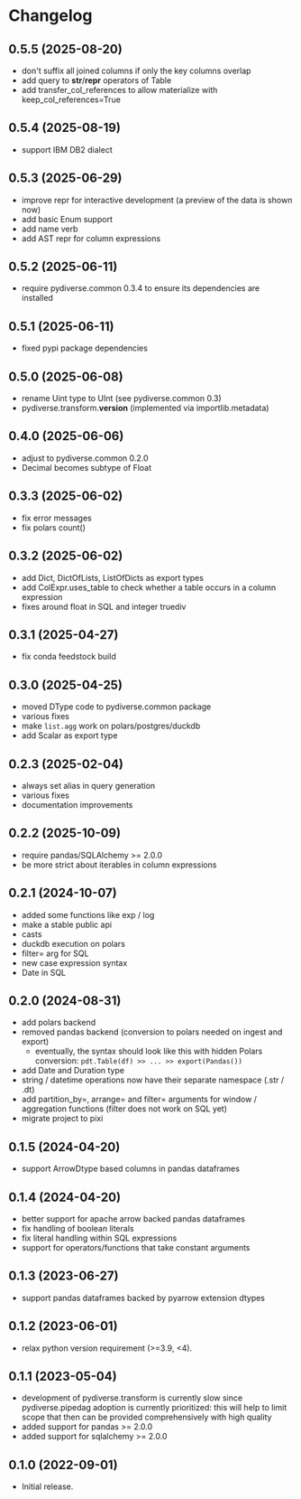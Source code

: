 # Changelog

## 0.5.5 (2025-08-20)
- don't suffix all joined columns if only the key columns overlap
- add query to __str__/__repr__ operators of Table
- add transfer_col_references to allow materialize with keep_col_references=True

## 0.5.4 (2025-08-19)
- support IBM DB2 dialect

## 0.5.3 (2025-06-29)

- improve repr for interactive development (a preview of the data is shown now)
- add basic Enum support
- add name verb
- add AST repr for column expressions

## 0.5.2 (2025-06-11)
- require pydiverse.common 0.3.4 to ensure its dependencies are installed

## 0.5.1 (2025-06-11)
- fixed pypi package dependencies

## 0.5.0 (2025-06-08)
- rename Uint type to UInt (see pydiverse.common 0.3)
- pydiverse.transform.__version__ (implemented via importlib.metadata)

## 0.4.0 (2025-06-06)
- adjust to pydiverse.common 0.2.0
- Decimal becomes subtype of Float

## 0.3.3 (2025-06-02)
- fix error messages
- fix polars count()

## 0.3.2 (2025-06-02)
- add Dict, DictOfLists, ListOfDicts as export types
- add ColExpr.uses_table to check whether a table occurs in a column expression
- fixes around float in SQL and integer truediv

## 0.3.1 (2025-04-27)
- fix conda feedstock build

## 0.3.0 (2025-04-25)
- moved DType code to pydiverse.common package
- various fixes
- make `list.agg` work on polars/postgres/duckdb
- add Scalar as export type

## 0.2.3 (2025-02-04)
- always set alias in query generation
- various fixes
- documentation improvements

## 0.2.2 (2025-10-09)
- require pandas/SQLAlchemy >= 2.0.0
- be more strict about iterables in column expressions

## 0.2.1 (2024-10-07)

- added some functions like exp / log
- make a stable public api
- casts
- duckdb execution on polars
- filter= arg for SQL
- new case expression syntax
- Date in SQL

## 0.2.0 (2024-08-31)

- add polars backend
- removed pandas backend (conversion to polars needed on ingest and export)
  * eventually, the syntax should look like this with hidden Polars conversion: `pdt.Table(df) >> ... >> export(Pandas())`
- add Date and Duration type
- string / datetime operations now have their separate namespace (.str / .dt)
- add partition_by=, arrange= and filter= arguments for window / aggregation functions (filter does not work on SQL yet)
- migrate project to pixi

## 0.1.5 (2024-04-20)
- support ArrowDtype based columns in pandas dataframes

## 0.1.4 (2024-04-20)
- better support for apache arrow backed pandas dataframes
- fix handling of boolean literals
- fix literal handling within SQL expressions
- support for operators/functions that take constant arguments

## 0.1.3 (2023-06-27)
- support pandas dataframes backed by pyarrow extension dtypes

## 0.1.2 (2023-06-01)
- relax python version requirement (>=3.9, <4).

## 0.1.1 (2023-05-04)
- development of pydiverse.transform is currently slow since pydiverse.pipedag
   adoption is currently prioritized: this will help to limit scope that then can
   be provided comprehensively with high quality
- added support for pandas >= 2.0.0
- added support for sqlalchemy >= 2.0.0

## 0.1.0 (2022-09-01)
- Initial release.
